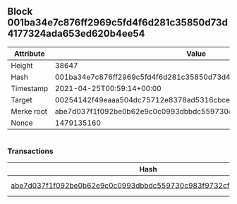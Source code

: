 ## Block 001ba34e7c876ff2969c5fd4f6d281c35850d73d4177324ada653ed620b4ee54

Attribute | Value
--- | ---
Height | 38647
Hash | 001ba34e7c876ff2969c5fd4f6d281c35850d73d4177324ada653ed620b4ee54
Timestamp | 2021-04-25T00:59:14+00:00
Target | 00254142f49eaaa504dc75712e8378ad5316cbcead634704b3734b6271167cc4
Merke root | abe7d037f1f092be0b62e9c0c0993dbbdc559730c983f9732cf00df1c98c74d0
Nonce | 1479135160

```

```

### Transactions

Hash | Amount
--- | ---
[abe7d037f1f092be0b62e9c0c0993dbbdc559730c983f9732cf00df1c98c74d0](abe7d037f1f092be0b62e9c0c0993dbbdc559730c983f9732cf00df1c98c74d0.md) | 10.00000000 SKEPTI 
